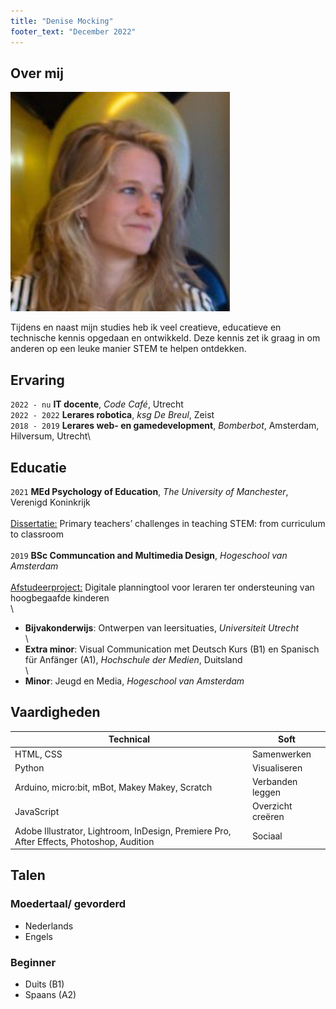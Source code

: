 ```yaml
---
title: "Denise Mocking"
footer_text: "December 2022"
---
```

## Over mij

<img class="profile-picture" src="profile.jpg">

Tijdens en naast mijn studies heb ik veel creatieve, educatieve en technische kennis opgedaan en ontwikkeld. Deze kennis zet ik graag in om anderen op een leuke manier STEM te helpen ontdekken.

## Ervaring
`2022 - nu`
**IT docente**, *Code Café*, Utrecht\
`2022 - 2022`
**Lerares robotica**, *ksg De Breul*, Zeist\
`2018 - 2019`
**Lerares web- en gamedevelopment**, *Bomberbot*, Amsterdam, Hilversum, Utrecht\

## Educatie
`2021`
**MEd Psychology of Education**, *The University of Manchester*, Verenigd Koninkrijk\
\
<ins>Dissertatie:</ins> Primary teachers’ challenges in teaching STEM: from curriculum to classroom\
\
`2019`
**BSc Communcation and Multimedia Design**, *Hogeschool van Amsterdam*\
\
<ins>Afstudeerproject:</ins> Digitale planningtool voor leraren ter ondersteuning van hoogbegaafde kinderen\
\
- **Bijvakonderwijs**: Ontwerpen van leersituaties, *Universiteit Utrecht*\
\
- **Extra minor**: Visual Communication met Deutsch Kurs (B1) en Spanisch für Anfänger (A1), *Hochschule der Medien*, Duitsland\
\
- **Minor**: Jeugd en Media, *Hogeschool van Amsterdam*

## Vaardigheden

| Technical          | Soft                 |
| ------------------ | -------------------- |
| HTML, CSS          | Samenwerken          |
| Python             | Visualiseren
| Arduino, micro:bit, mBot, Makey Makey, Scratch | Verbanden leggen |
| JavaScript         | Overzicht creëren |
| Adobe Illustrator, Lightroom, InDesign, Premiere Pro, After Effects, Photoshop, Audition | Sociaal

## Talen
### Moedertaal/ gevorderd
- Nederlands
- Engels

### Beginner
- Duits (B1)
- Spaans (A2)
